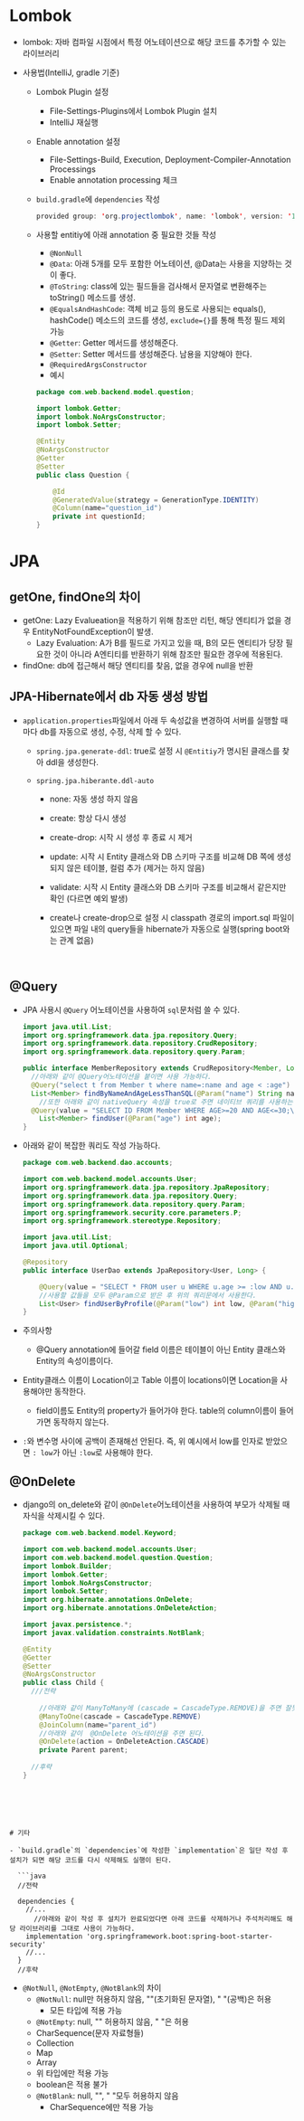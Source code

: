 # Lombok

- lombok: 자바 컴파일 시점에서 특정 어노테이션으로 해당 코드를 추가할 수 있는 라이브러리



- 사용법(IntelliJ, gradle 기준)

  - Lombok Plugin 설정 
    - File-Settings-Plugins에서 Lombok Plugin 설치
    - IntelliJ 재실행

  - Enable annotation 설정

    - File-Settings-Build, Execution, Deployment-Compiler-Annotation Processings
    - Enable annotation processing 체크

  - `build.gradle`에 `dependencies` 작성

    ```java
    provided group: 'org.projectlombok', name: 'lombok', version: '1.18.12'
    ```

  - 사용할 entitiy에 아래  annotation 중 필요한 것들 작성

    - `@NonNull`
    - `@Data`: 아래 5개를 모두 포함한 어노테이션, @Data는 사용을 지양하는 것이 좋다.
    - `@ToString`: class에 있는 필드들을 검사해서 문자열로 변환해주는 toString() 메소드를 생성.
    - `@EqualsAndHashCode`: 객체 비교 등의 용도로 사용되는 equals(), hashCode() 메소드의 코드를 생성, `exclude={}`를 통해 특정 필드 제외 가능
    - `@Getter`: Getter 메서드를 생성해준다.
    - `@Setter`: Setter 메서드를 생성해준다. 남용을 지양해야 한다.
    - `@RequiredArgsConstructor`
    - 예시

    ```java
    package com.web.backend.model.question;
    
    import lombok.Getter;
    import lombok.NoArgsConstructor;
    import lombok.Setter;
    
    @Entity
    @NoArgsConstructor
    @Getter
    @Setter
    public class Question {
    
        @Id
        @GeneratedValue(strategy = GenerationType.IDENTITY)
        @Column(name="question_id")
        private int questionId;
    }
    ```

    



# JPA

## getOne, findOne의 차이

- getOne: Lazy Evalueation을 적용하기 위해 참조만 리턴, 해당 엔티티가 없을 경우 EntityNotFoundException이 발생.
  - Lazy Evaluation: A가 B를 필드로 가지고 있을 때, B의 모든 엔티티가 당장 필요한 것이 아니라 A엔티티를 반환하기 위해 참조만 필요한 경우에 적용된다.
- findOne: db에 접근해서 해당 엔티티를 찾음, 없을 경우에 null을 반환



## JPA-Hibernate에서 db 자동 생성 방법

- `application.properties`파일에서 아래 두 속성값을 변경하여 서버를 실행할 때 마다 db를 자동으로 생성, 수정, 삭제 할 수 있다.

  - `spring.jpa.generate-ddl`: true로 설정 시 `@Entitiy`가 명시된 클래스를 찾아 ddl을 생성한다.

  - `spring.jpa.hiberante.ddl-auto`

    - none: 자동 생성 하지 않음
    - create: 항상 다시 생성
    - create-drop: 시작 시 생성 후 종료 시 제거
    - update: 시작 시 Entity 클래스와 DB 스키마 구조를 비교해 DB 쪽에 생성되지 않은 테이블, 컬럼 추가 (제거는 하지 않음)
    - validate: 시작 시 Entity 클래스와 DB 스키마 구조를 비교해서 같은지만 확인 (다르면 예외 발생)

    - create나 create-drop으로 설정 시 classpath 경로의 import.sql 파일이 있으면 파일 내의 query들을 hibernate가 자동으로 실행(spring boot와는 관계 없음)

​	

## @Query

- JPA 사용시 `@Query` 어노테이션을 사용하여 `sql`문처럼 쓸 수 있다.

  ```java
  import java.util.List;
  import org.springframework.data.jpa.repository.Query;
  import org.springframework.data.repository.CrudRepository;
  import org.springframework.data.repository.query.Param;
  
  public interface MemberRepository extends CrudRepository<Member, Long> {
  	//아래와 같이 @Query어노테이션을 붙이면 사용 가능하다.
  	@Query("select t from Member t where name=:name and age < :age")
  	List<Member> findByNameAndAgeLessThanSQL(@Param("name") String name, @Param("age") int age);
      //또한 아래와 같이 nativeQuery 속성을 true로 주면 네이티브 쿼리를 사용하는 것이 가능하다.
  	@Query(value = "SELECT ID FROM Member WHERE AGE>=20 AND AGE<=30;\n", nativeQuery = true)
      List<Member> findUser(@Param("age") int age);
  }
  ```

- 아래와 같이 복잡한 쿼리도 작성 가능하다.

  ```java
  package com.web.backend.dao.accounts;
  
  import com.web.backend.model.accounts.User;
  import org.springframework.data.jpa.repository.JpaRepository;
  import org.springframework.data.jpa.repository.Query;
  import org.springframework.data.repository.query.Param;
  import org.springframework.security.core.parameters.P;
  import org.springframework.stereotype.Repository;
  
  import java.util.List;
  import java.util.Optional;
  
  @Repository
  public interface UserDao extends JpaRepository<User, Long> {
  
      @Query(value = "SELECT * FROM user u WHERE u.age >= :low AND u.age <= :high AND u.location = :location AND u.gender = :gender",nativeQuery = true)
      //사용할 값들을 모두 @Param으로 받은 후 위의 쿼리문에서 사용한다.
      List<User> findUserByProfile(@Param("low") int low, @Param("high") int high, @Param("location") String location, @Param("gender") int gender);
  }
  
  ```

  

- 주의사항

  - @Query annotation에 들어갈 field 이름은 테이블이 아닌 Entity 클래스와 Entity의 속성이름이다.
- Entity클래스 이름이 Location이고 Table 이름이 locations이면 Location을 사용해야만 동작한다.
  
  - field이름도 Entity의 property가 들어가야 한다. table의 column이름이 들어가면 동작하지 않는다.
- `:`와 변수명 사이에 공백이 존재해선 안된다. 즉, 위 예시에서 low를 인자로 받았으면 `: low`가 아닌 `:low`로 사용해야 한다. 



## @OnDelete

- django의 on_delete와 같이 `@OnDelete`어노테이션을 사용하여 부모가 삭제될 때 자식을 삭제시킬 수 있다.

  ```JAVA
  package com.web.backend.model.Keyword;
  
  import com.web.backend.model.accounts.User;
  import com.web.backend.model.question.Question;
  import lombok.Builder;
  import lombok.Getter;
  import lombok.NoArgsConstructor;
  import lombok.Setter;
  import org.hibernate.annotations.OnDelete;
  import org.hibernate.annotations.OnDeleteAction;
  
  import javax.persistence.*;
  import javax.validation.constraints.NotBlank;
  
  @Entity
  @Getter
  @Setter
  @NoArgsConstructor
  public class Child {
  	///전략
      
      //아래와 같이 ManyToMany에 (cascade = CascadeType.REMOVE)을 주면 잘못 건들 경우 db가 전부 날아갈 수 있으므로 주의해야 한다.
      @ManyToOne(cascade = CascadeType.REMOVE)
      @JoinColumn(name="parent_id")
      //아래와 같이  @OnDelete 어노테이션을 주면 된다.
      @OnDelete(action = OnDeleteAction.CASCADE)
      private Parent parent;
      
  	//후략
  }
```
  
  



# 기타

- `build.gradle`의 `dependencies`에 작성한 `implementation`은 일단 작성 후 설치가 되면 해당 코드를 다시 삭제해도 실행이 된다.

  ```java
  //전략
  
  dependencies {
  	//...
      //아래와 같이 작성 후 설치가 완료되었다면 아래 코드를 삭제하거나 주석처리해도 해당 라이브러리를 그대로 사용이 가능하다.
  	implementation 'org.springframework.boot:spring-boot-starter-security'
  	//...
  }
  //후략
  ```

  





- `@NotNull`, `@NotEmpty`, `@NotBlank`의 차이
  - `@NotNull`: null만 허용하지 않음, ""(초기화된 문자열), " "(공백)은 허용
    - 모든 타입에 적용 가능
  -  `@NotEmpty`: null, "" 허용하지 않음, " "은 허용
    - CharSequence(문자 자료형들)
    - Collection
    - Map
    - Array
    - 위 타입에만 적용 가능
    - boolean은 적용 불가
  - `@NotBlank`: null, "", " "모두 허용하지 않음
    - CharSequence에만 적용 가능